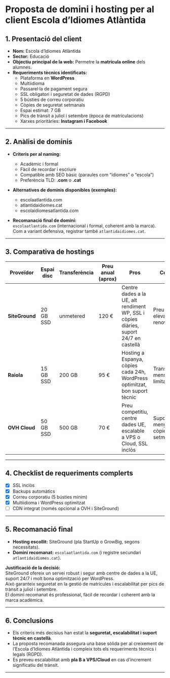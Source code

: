 # Proposta de domini i hosting per al client Escola d’Idiomes Atlàntida

## 1. Presentació del client
- **Nom:** Escola d’Idiomes Atlàntida  
- **Sector:** Educació  
- **Objectiu principal de la web:** Permetre la **matrícula online** dels alumnes.  
- **Requeriments tècnics identificats:**  
  - Plataforma en **WordPress**  
  - Multiidioma  
  - Passarel·la de pagament segura  
  - SSL obligatori i seguretat de dades (RGPD)  
  - 5 bústies de correu corporatiu  
  - Còpies de seguretat setmanals  
  - Espai estimat: 7 GB  
  - Pics de trànsit a juliol i setembre (època de matriculacions)  
  - Xarxes prioritàries: **Instagram i Facebook**  

---

## 2. Anàlisi de dominis
- **Criteris per al naming:**  
  - Acadèmic i formal  
  - Fàcil de recordar i escriure  
  - Compatible amb SEO bàsic (paraules com “idiomes” o “escola”)  
  - Preferència TLD: **.com** o **.cat**

- **Alternatives de dominis disponibles (exemples):**  
  - escolaatlantida.com  
  - atlantidaidiomes.cat  
  - escolaidiomesatlantida.com  

- **Recomanació final de domini:**  
  `escolaatlantida.com` (internacional i formal, coherent amb la marca).  
  Com a variant defensiva, registrar també `atlantidaidiomes.cat`.

---

## 3. Comparativa de hostings

| Proveïdor       | Espai disc | Transferència | Preu anual (aprox) | Pros                                                                 | Contres                          |
|-----------------|------------|---------------|--------------------|----------------------------------------------------------------------|----------------------------------|
| **SiteGround**  | 20 GB SSD  |  unmetered    | 120 €              | Centre dades a la UE, alt rendiment WP, SSL i còpies diàries, suport 24/7 en castellà | Preu més elevat al renovar       |
| **Raiola**      | 15 GB SSD  |  200 GB       | 95 €               | Hosting a Espanya, còpies cada 24h, WordPress optimitzat, bon suport tècnic | Transferència mensual limitada   |
| **OVH Cloud**   | 50 GB SSD  |  500 GB       | 70 €               | Preu competitiu, centre dades UE, escalable a VPS o Cloud, SSL inclòs | Suport menys àgil, còpies setmanals |

---

## 4. Checklist de requeriments complerts
- [x] SSL inclòs  
- [x] Backups automàtics  
- [x] Correu corporatiu (5 bústies mínim)  
- [x] Multiidioma i WordPress optimitzat  
- [ ] CDN integrat (només opcional a OVH i SiteGround)  

---

## 5. Recomanació final
- **Hosting escollit:** SiteGround (pla StartUp o GrowBig, segons necessitats).  
- **Domini recomanat:** `escolaatlantida.com` (i registre secundari `atlantidaidiomes.cat`).  

**Justificació de la decisió:**  
SiteGround ofereix un servei robust i segur amb centre de dades a la UE, suport 24/7 i molt bona optimització per WordPress.  
Això garanteix seguretat en la gestió de matrícules i escalabilitat per pics de trànsit a juliol i setembre.  
El domini recomanat és professional, fàcil de recordar i coherent amb la marca acadèmica.  

---

## 6. Conclusions
- Els criteris més decisius han estat la **seguretat, escalabilitat i suport tècnic en castellà**.  
- La proposta recomanada assegura una base sòlida per al creixement de l’Escola d’Idiomes Atlàntida i compleix tots els requeriments tècnics i legals (RGPD).  
- Es preveu escalabilitat amb **pla B a VPS/Cloud** en cas d’increment significatiu del trànsit.  

---
